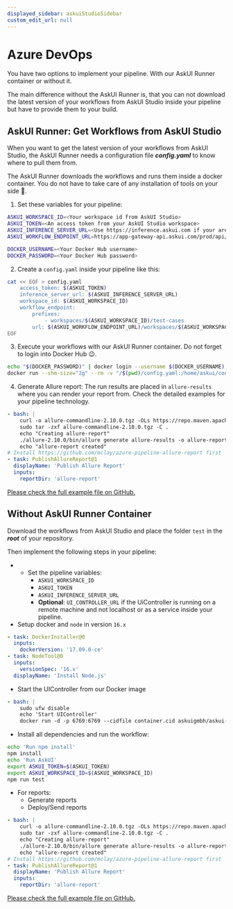 ```yaml
---
displayed_sidebar: askuiStudioSidebar
custom_edit_url: null
---
```


# Azure DevOps
You have two options to implement your pipeline. With our AskUI Runner container or without it.

The main difference without the AskUI Runner is, that you can not download the latest version of your workflows from AskUI Studio inside your pipeline but have to provide them to your build.

## AskUI Runner: Get Workflows from AskUI Studio

When you want to get the latest version of your workflows from AskUI Studio, the AskUI Runner needs a configuration file ***config.yaml*** to know where to pull them from.

The AskUI Runner downloads the workflows and runs them inside a docker container. You do not have to take care of any installation of tools on your side 🥳.

1. Set these variables for your pipeline:

```bash
ASKUI_WORKSPACE_ID=<Your workspace id from AskUI Studio>
ASKUI_TOKEN=<An access token from your AskUI Studio workspace>
ASKUI_INFERENCE_SERVER_URL=<Use https://inference.askui.com if your are not on-premise>
ASKUI_WORKFLOW_ENDPOINT_URL=https://app-gateway-api.askui.com/prod/api/v1

DOCKER_USERNAME=<Your Docker Hub username>
DOCKER_PASSWORD=<Your Docker Hub password>
```

2. Create a `config.yaml` inside your pipeline like this:

```bash
cat << EOF > config.yaml
    access_token: $(ASKUI_TOKEN)
    inference_server_url: $(ASKUI_INFERENCE_SERVER_URL)
    workspace_id: $(ASKUI_WORKSPACE_ID)
    workflow_endpoint:
        prefixes:
            - workspaces/$(ASKUI_WORKSPACE_ID)/test-cases
        url: $(ASKUI_WORKFLOW_ENDPOINT_URL)/workspaces/$(ASKUI_WORKSPACE_ID)/objects
EOF
```

3. Execute your workflows with our AskUI Runner container. Do not forget to login into Docker Hub 😉.

```bash
echo "$(DOCKER_PASSWORD)" | docker login --username $(DOCKER_USERNAME) --password-stdin
docker run --shm-size="2g" --rm -v "/$(pwd)/config.yaml:/home/askui/config.yaml" -v "/$(pwd)/allure-results:/home/askui/test_project/allure-results" askuigmbh/askui-runner:v0.13.1-github
```

4. Generate Allure report: The run results are placed in `allure-results` where you can render your report from. Check the detailed examples for your pipeline technology.

```yaml
- bash: |
    curl -o allure-commandline-2.10.0.tgz -OLs https://repo.maven.apache.org/maven2/io/qameta/allure/allure-commandline/2.10.0/allure-commandline-2.10.0.tgz
    sudo tar -zxf allure-commandline-2.10.0.tgz -C .
    echo "Creating allure-report"
    ./allure-2.10.0/bin/allure generate allure-results -o allure-report
    echo "allure-report created"
# Install https://github.com/mclay/azure-pipeline-allure-report first
- task: PublishAllureReport@1
  displayName: 'Publish Allure Report'
  inputs:
    reportDir: 'allure-report'
```

[Please check the full example file on GitHub.](https://github.com/askui/askui-ci/blob/main/azure-devops/azure-pipelines-with-askui-studio.yml)

## Without AskUI Runner Container

Download the workflows from AskUI Studio and place the folder `test` in the ***root*** of your repository.

Then implement the following steps in your pipeline:

- - Set the pipeline variables:
    - `ASKUI_WORKSPACE_ID`
    - `ASKUI_TOKEN`
    - `ASKUI_INFERENCE_SERVER_URL`
    - **Optional**: `UI_CONTROLLER_URL` if the UiController is running on a remote machine and not localhost or as a service inside your pipeline.
- Setup docker and `node` in version `16.x`

```yaml
- task: DockerInstaller@0
  inputs:
    dockerVersion: '17.09.0-ce'
- task: NodeTool@0
  inputs:
    versionSpec: '16.x'
  displayName: 'Install Node.js'
```

- Start the UIController from our Docker image

```yaml
- bash: |
	sudo ufw disable
	echo 'Start UIController'
	docker run -d -p 6769:6769 --cidfile container.cid askuigmbh/askui-ui-controller:v0.11.2-chrome-100.0.4896.60-amd64
```

- Install all dependencies and run the workflow:

```bash
echo 'Run npm install'
npm install
echo 'Run AskUI'
export ASKUI_TOKEN=$(ASKUI_TOKEN)
export ASKUI_WORKSPACE_ID=$(ASKUI_WORKSPACE_ID)
npm run test
```

- For reports:
  - Generate reports
  - Deploy/Send reports

```yaml
- bash: |
    curl -o allure-commandline-2.10.0.tgz -OLs https://repo.maven.apache.org/maven2/io/qameta/allure/allure-commandline/2.10.0/allure-commandline-2.10.0.tgz
    sudo tar -zxf allure-commandline-2.10.0.tgz -C .
    echo "Creating allure-report"
    ./allure-2.10.0/bin/allure generate allure-results -o allure-report
    echo "allure-report created"
# Install https://github.com/mclay/azure-pipeline-allure-report first
- task: PublishAllureReport@1
  displayName: 'Publish Allure Report'
  inputs:
    reportDir: 'allure-report'
```

[Please check the full example file on GitHub.](https://github.com/askui/askui-ci/blob/main/azure-devops/azure-pipelines-without-askui-studio.yml)
